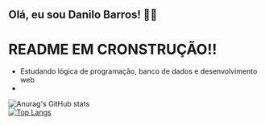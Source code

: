 ## Olá, eu sou Danilo Barros! 👋👋 <br/>

# README EM CRONSTRUÇÃO!!

- Estudando lógica de programação, banco de dados e desenvolvimento web
- 
![Anurag's GitHub stats](https://github-readme-stats.vercel.app/api?username=danilosenati&show_icons=true&theme=highcontrast)
<br>
[![Top Langs](https://github-readme-stats.vercel.app/api/top-langs/?username=danilosenati&layout=donut)](https://github.com/danilosenati/github-readme-stats)

